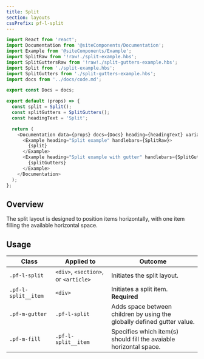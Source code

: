 ```yaml
---
title: Split
section: layouts
cssPrefix: pf-l-split
---
```

```js
import React from 'react';
import Documentation from '@siteComponents/Documentation';
import Example from '@siteComponents/Example';
import SplitRaw from '!raw!./split-example.hbs';
import SplitGuttersRaw from '!raw!./split-gutters-example.hbs';
import Split from './split-example.hbs';
import SplitGutters from './split-gutters-example.hbs';
import docs from '../docs/code.md';

export const Docs = docs;

export default (props) => {
  const split = Split();
  const splitGutters = SplitGutters();
  const headingText = 'Split';

  return (
    <Documentation data={props} docs={Docs} heading={headingText} variablesRoot={variablesRoot} className="is-layout-page">
      <Example heading="Split example" handlebars={SplitRaw}>
        {split}
      </Example>
      <Example heading="Split example with gutter" handlebars={SplitGuttersRaw}>
        {splitGutters}
      </Example>
    </Documentation>
  );
};
```

## Overview

The split layout is designed to position items horizontally, with one item filling the available horizontal space.

## Usage

| Class | Applied to | Outcome |
| -- | -- | -- |
| `.pf-l-split` | `<div>`, `<section>`, or `<article>` | Initiates the split layout. |
| `.pf-l-split__item` | `<div>` | Initiates a split item. **Required** |
| `.pf-m-gutter` | `.pf-l-split` | Adds space between children by using the globally defined gutter value. |
| `.pf-m-fill` | `.pf-l-split__item` | Specifies which item(s) should fill the avaiable horizontal space. |
